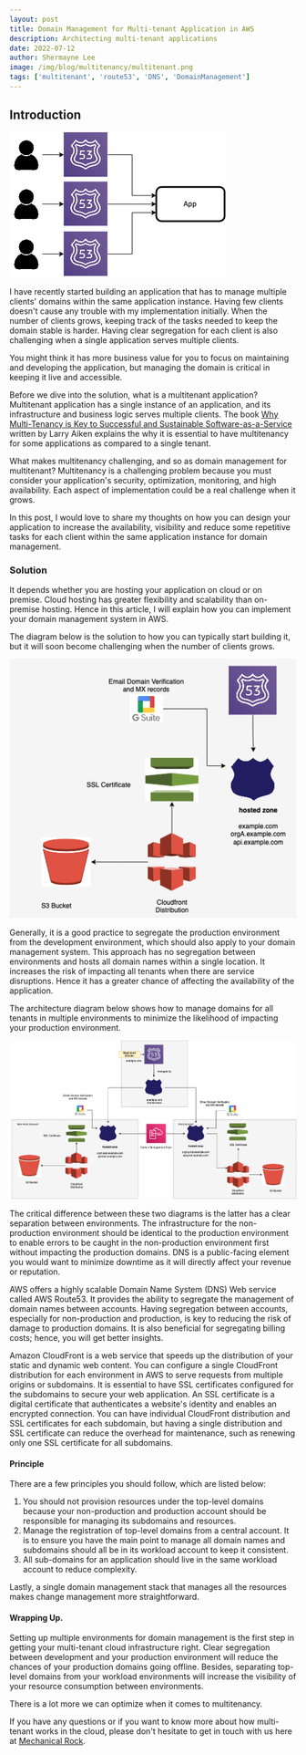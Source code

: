 ```yaml
---
layout: post
title: Domain Management for Multi-tenant Application in AWS
description: Architecting multi-tenant applications
date: 2022-07-12
author: Shermayne Lee
image: /img/blog/multitenancy/multitenant.png
tags: ['multitenant', 'route53', 'DNS', 'DomainManagement']
---
```



## Introduction

![Domain Management Multitenant](/img/blog/domain-management/multitenantDNS.png)

I have recently started building an application that has to manage multiple clients' domains within the same application instance. Having few clients doesn't cause any trouble with my implementation initially. When the number of clients grows, keeping track of the tasks needed to keep the domain stable is harder. Having clear segregation for each client is also challenging when a single application serves multiple clients. 

You might think it has more business value for you to focus on maintaining and developing the application, but managing the domain is critical in keeping it live and accessible. 

Before we dive into the solution, what is a multitenant application? Multitenant application has a single instance of an application, and its infrastructure and business logic serves multiple clients. The book [Why Multi-Tenancy is Key to Successful and Sustainable Software-as-a-Service](https://books.apple.com/us/book/why-multi-tenancy-is-key-to-successful-and/id419723802) written by Larry Aiken explains the why it is essential to have multitenancy for some applications as compared to a single tenant.

What makes multitenancy challenging, and so as domain management for multitenant? Multitenancy is a challenging problem because you must consider your application's security, optimization, monitoring, and high availability. Each aspect of implementation could be a real challenge when it grows.

In this post, I would love to share my thoughts on how you can design your application to increase the availability, visibility and reduce some repetitive tasks for each client within the same application instance for domain management.

### Solution

It depends whether you are hosting your application on cloud or on premise. Cloud hosting has greater flexibility and scalability than on-premise hosting. Hence in this article, I will explain how you can implement your domain management system in AWS. 

The diagram below is the solution to how you can typically start building it, but it will soon become challenging when the number of clients grows.

![Domain Management Architecture ](/img/blog/domain-management/architectureSingleAccount.png)

Generally, it is a good practice to segregate the production environment from the development environment, which should also apply to your domain management system. This approach has no segregation between environments and hosts all domain names within a single location. It increases the risk of impacting all tenants when there are service disruptions. Hence it has a greater chance of affecting the availability of the application. 

The architecture diagram below shows how to manage domains for all tenants in multiple environments to minimize the likelihood of impacting your production environment.  


![Domain Management Architecture ](/img/blog/domain-management/architectureDiagram.png)

The critical difference between these two diagrams is the latter has a clear separation between environments. The infrastructure for the non-production environment should be identical to the production environment to enable errors to be caught in the non-production environment first without impacting the production domains. DNS is a public-facing element you would want to minimize downtime as it will directly affect your revenue or reputation.

AWS offers a highly scalable Domain Name System (DNS) Web service called AWS Route53. It provides the ability to segregate the management of domain names between accounts. Having segregation between accounts, especially for non-production and production, is key to reducing the risk of damage to production domains. It is also beneficial for segregating billing costs; hence, you will get better insights. 

Amazon CloudFront is a web service that speeds up the distribution of your static and dynamic web content. You can configure a single CloudFront distribution for each environment in AWS to serve requests from multiple origins or subdomains. It is essential to have SSL certificates configured for the subdomains to secure your web application. An SSL certificate is a digital certificate that authenticates a website's identity and enables an encrypted connection. You can have individual CloudFront distribution and SSL certificates for each subdomain, but having a single distribution and SSL certificate can reduce the overhead for maintenance, such as renewing only one SSL certificate for all subdomains.  


#### Principle 

There are a few principles you should follow, which are listed below:

1. You should not provision resources under the top-level domains because your non-production and production account should be responsible for managing its subdomains and resources. 
2. Manage the registration of top-level domains from a central account. It is to ensure you have the main point to manage all domain names and subdomains should all be in its workload account to keep it consistent. 
3. All sub-domains for an application should live in the same workload account to reduce complexity. 

Lastly, a single domain management stack that manages all the resources makes change management more straightforward.

#### Wrapping Up.

Setting up multiple environments for domain management is the first step in getting your multi-tenant cloud infrastructure right. Clear segregation between development and your production environment will reduce the chances of your production domains going offline. Besides, separating top-level domains from your workload environments will increase the visibility of your resource consumption between environments.  

 There is a lot more we can optimize when it comes to multitenancy.  

 If you have any questions or if you want to know more about how multi-tenant works in the cloud, please don't hesitate to get in touch with us here at [Mechanical Rock](<(https://www.mechanicalrock.io/lets-get-started/)>).
